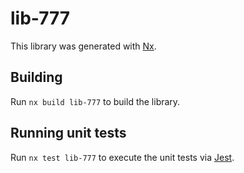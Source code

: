 # lib-777

This library was generated with [Nx](https://nx.dev).

## Building

Run `nx build lib-777` to build the library.

## Running unit tests

Run `nx test lib-777` to execute the unit tests via [Jest](https://jestjs.io).
